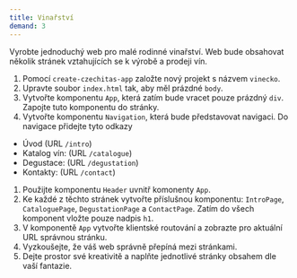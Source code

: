 ```yaml
---
title: Vinařství
demand: 3
---
```


Vyrobte jednoduchý web pro malé rodinné vinařství. Web bude obsahovat několik stránek vztahujících se k výrobě a prodeji vín.

1. Pomocí `create-czechitas-app` založte nový projekt s názvem `vinecko`.
1. Upravte soubor `index.html` tak, aby měl prázdné `body`.
1. Vytvořte komponentu `App`, která zatím bude vracet pouze prázdný `div`. Zapojte tuto komponentu do stránky.
1. Vytvořte komponentu `Navigation`, která bude představovat navigaci. Do navigace přidejte tyto odkazy
  - Úvod (URL `/intro`)
  - Katalog vín: (URL `/catalogue`)
  - Degustace: (URL `/degustation`)
  - Kontakty: (URL `/contact`)
1. Použijte komponentu `Header` uvnitř komonenty `App`.
1. Ke každé z těchto stránek vytvořte příslušnou komponentu: `IntroPage`, `CataloguePage`, `DegustationPage` a `ContactPage`. Zatím do všech komponent vložte pouze nadpis `h1`.
1. V komponentě `App` vytvořte klientské routování a zobrazte pro aktuální URL správnou stránku.
1. Vyzkoušejte, že váš web správně přepíná mezi stránkami.
1. Dejte prostor své kreativitě a naplňte jednotlivé stránky obsahem dle vaší fantazie.
